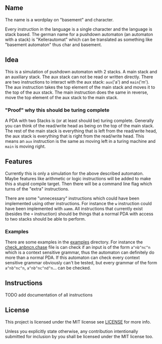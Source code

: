 ## Name
The name is a wordplay on "basement" and character. 

Every instruction in the language is a single character and the language is stack based. The german
name for a pushdown automaton (an automaton with a stack) is "Kellerautomat" which can be translated
as something like "basement automaton" thus char and basement.

## Idea 
This is a simulation of pushdown automaton with 2 stacks. A main stack and an auxiliary stack. 
The aux stack can not be read or written directly. There are two instructions to interact with 
the aux stack: `aux`('a') and `main`('m'). The aux instruction takes the top element of the main
stack and moves it to the top of the aux stack. The main instruction does the same in reverse,
move the top element of the aux stack to the main stack.

### "Proof" why this should be turing complete
A PDA with two Stacks is (or at least should be) turing complete. 
Generally you can think of the read/write head as being on the top of the main stack. 
The rest of the main stack is everything that is left from the read/write head, the aux stack
is everything that is right from the read/write head. This means an `aux` instruction is the same
as moving left in a turing machine and `main` is moving right.

## Features
Currently this is only a simulation for the above described automaton. 
Maybe features like arithmetic or logic instructions will be added to make this a stupid compile 
target. Then there will be a command line flag which turns of the "extra" instructions. 

There are some "unnecessary" instructions which could have been implemented using other 
instructions. For instance the `w` instruction could have been implemented with `aamm`.
All instructions that currently exist (besides the `+` instruction) should be things that a normal
PDA with access to two stacks should be able to perform.

### Examples
There are some examples in the [examples](/examples/) directory. 
For instance the [check_anbncn.chase](examples/check_anbncn.chase) file is can check if an input
is of the form `a^nb^nc^n` which is a context sensitive grammar, thus the automaton can definitely
do more than a normal PDA. If this automaton can check every context sensitive grammar obviously
can't be tested, but every grammar of the form `a^nb^nc^n`, `a^nb^nc^nd^n`... can be checked.

## Instructions
TODO add documentation of all instructions

## License
This project is licensed under the MIT license see [LICENSE](/LICENSE) for more info.

Unless you explicitly state otherwise, any contribution intentionally submitted for inclusion by
you shall be licensed under the MIT license too.
